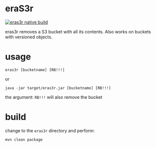 eraS3r
==

[![eras3r native build](https://github.com/AdamBien/eras3r/actions/workflows/main.yml/badge.svg)](https://github.com/AdamBien/eras3r/actions/workflows/main.yml)

eras3r removes a S3 bucket with all its contents. Also works on buckets with versioned objects.

# usage

`eras3r [bucketname] [RB!!!]`

or

`java -jar target/eras3r.jar [bucketname] [RB!!!]`

the argument: `RB!!!` will also remove the bucket

# build

change to the `eras3r` directory and perform:

`mvn clean package`